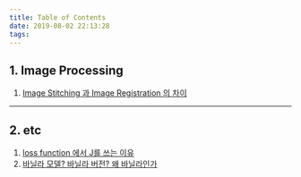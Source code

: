 ```yaml
---
title: Table of Contents
date: 2019-08-02 22:13:28
tags:
---
```



## 1. Image Processing
1. [Image Stitching 과 Image Registration 의 차이](/2019/08/02/diff-stit-regi/)
---
## 2. etc
1. [loss function 에서 J를 쓰는 이유](/2019/08/02/loss-function/)
2. [바닐라 모델? 바닐라 버전? 왜 바닐라인가](/2019/07/28/about-Vanilla/)